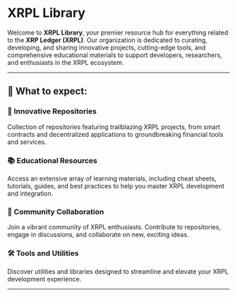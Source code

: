 # XRPL Library

Welcome to **XRPL Library**, your premier resource hub for everything related to the **XRP Ledger (XRPL)**. Our organization is dedicated to curating, developing, and sharing innovative projects, cutting-edge tools, and comprehensive educational materials to support developers, researchers, and enthusiasts in the XRPL ecosystem.

---

## 🌟 What to expect:

### 🚀 Innovative Repositories
Collection of repositories featuring trailblazing XRPL projects, from smart contracts and decentralized applications to groundbreaking financial tools and services.

### 📚 Educational Resources
Access an extensive array of learning materials, including cheat sheets, tutorials, guides, and best practices to help you master XRPL development and integration.

### 🤝 Community Collaboration
Join a vibrant community of XRPL enthusiasts. Contribute to repositories, engage in discussions, and collaborate on new, exciting ideas.

### 🛠️ Tools and Utilities
Discover utilities and libraries designed to streamline and elevate your XRPL development experience.

---


